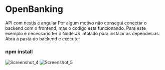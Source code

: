 # OpenBanking
API com nestjs e angular
Por algum motivo não consegui conectar o backend com o frontend, mas o codigo esta funcionando.
Para este exemplo é necessario ter o Node.JS intalado para instalar as dependecias.
Abra a pasta do backend e execute:

### npm install


![Screenshot_4](https://user-images.githubusercontent.com/75860878/172081572-2fbe9842-0c97-43cd-b767-de77baff49a5.png)
![Screenshot_5](https://user-images.githubusercontent.com/75860878/172081582-efbcb64e-5a8d-4c52-9cc1-15b797ffa2b1.png)
